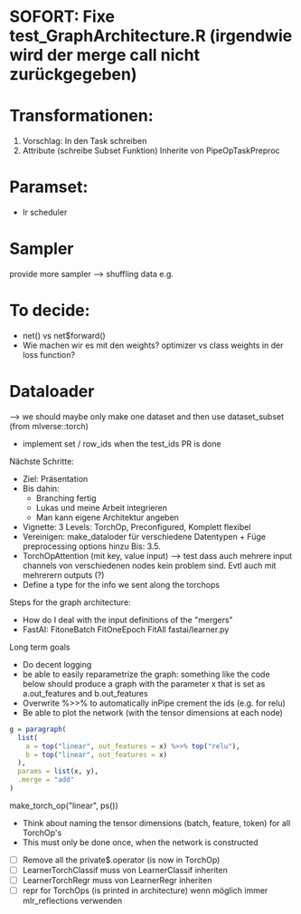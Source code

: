 # SOFORT: Fixe test_GraphArchitecture.R (irgendwie wird der merge call nicht zurückgegeben)

# Transformationen:
1. Vorschlag: In den Task schreiben
2. Attribute (schreibe Subset Funktion)
Inherite von PipeOpTaskPreproc


# Paramset:
- lr scheduler

# Sampler
provide more sampler --> shuffling data e.g.

# To decide:
- net() vs net$forward()
- Wie machen wir es mit den weights? optimizer vs class weights in der loss function?

# Dataloader
--> we should maybe only make one dataset and then use dataset_subset (from mlverse::torch)
- implement set / row_ids when the test_ids PR is done


Nächste Schritte:
- Ziel: Präsentation
- Bis dahin:
    - Branching fertig
    - Lukas und meine Arbeit integrieren
    - Man kann eigene Architektur angeben
- Vignette: 3 Levels: TorchOp, Preconfigured, Komplett flexibel
- Vereinigen: make_dataloder für verschiedene Datentypen + Füge preprocessing options hinzu
Bis: 3.5.
- TorchOpAttention (mit key, value input) --> test dass auch mehrere input channels von
verschiedenen nodes kein problem sind. Evtl auch mit mehrerern outputs (?)
- Define a type for the info we sent along the torchops


Steps for the graph architecture:
- How do I deal with the input definitions of the "mergers"
- FastAI: FitoneBatch FitOneEpoch FitAll fastai/learner.py


Long term goals
- Do decent logging
- be able to easily reparametrize the graph: something like the code below should produce a graph
with the parameter x that is set as a.out_features and b.out_features
- Overwrite %>>% to automatically inPipe
crement the ids (e.g. for relu)
- Be able to plot the network (with the tensor dimensions at each node)

```r
g = paragraph(
  list(
    a = top("linear", out_features = x) %>>% top("relu"),
    b = top("linear", out_features = x)
  ),
  params = list(x, y),
  .merge = "add"
)

```

make_torch_op("linear", ps())
- Think about naming the tensor dimensions (batch, feature, token) for all TorchOp's
- This must only be done once, when the network is constructed

- [ ] Remove all the private$.operator (is now in TorchOp)
- [ ] LearnerTorchClassif muss von LearnerClassif inheriten
- [ ] LearnerTorchRegr muss von LearnerRegr inheriten
- [ ] repr for TorchOps (is printed in architecture)
wenn möglich immer mlr_reflections verwenden
